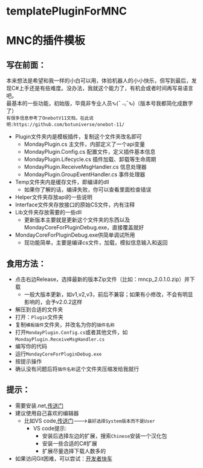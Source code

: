 # templatePluginForMNC
MNC的插件模板
=

写在前面：
-
本来想法是希望和我一样的小白可以用，体验机器人的小小快乐，但写到最后，发现C#上手还是有些难度。没办法，我就这个能力了，有机会或者时间再写易语言吧。<br>
最基本的一些功能，初始版，毕竟非专业人员ԅ(¯﹃¯ԅ)（版本号我都简化成数字了）<br>
`有很多信息参考了OnebotV11文档，在此说明:https://github.com/botuniverse/onebot-11/`
* Plugin文件夹内是模板插件，复制这个文件夹改名即可
  * MondayPlugin.cs 主文件，内部定义了一个api变量
  * MondayPlugin.Config.cs 配置文件，定义插件基本信息
  * MondayPlugin.Lifecycle.cs 插件加载、卸载等生命周期
  * MondayPlugin.ReceiveMsgHandler.cs 信息处理器
  * MondayPlugin.GroupEventHandler.cs 事件处理器
* Temp文件夹内是缓存文件，即编译的dll
  * 如果你了解的话，编译失败，你可以查看里面检查错误
* Helper文件夹存放api的一些说明
* Interface文件夹存放接口的原始CS文件，内有注释
* Lib文件夹存放需要的一些dll
  * 更新版本主要就是更新这个文件夹的东西以及MondayCoreForPluginDebug.exe，直接覆盖就好
* MondayCoreForPluginDebug.exe供简单调试所用
  * 现功能简单，主要是编译cs文件，加载，模拟信息输入和返回

食用方法：
-
* 点击右边Release，选择最新的版本Zip文件（比如：mncp_2.0.1.0.zip）并下载<br>
  * 一般大版本更新，如v1,v2,v3，前后不兼容；如果有小修改，不会有明显影响的，会予v2.0.2这样
* 解压到合适的文件夹<br>
* 打开：`Plugin`文件夹<br>
* 复制`模板插件`文件夹，并改名为你的`插件名称`<br>
* 打开`MondayPlugin.Config.cs`或者其他文件，如`MondayPlugin.ReceiveMsgHandler.cs`<br>
* 编写你的代码<br>
* 运行`MondayCoreForPluginDebug.exe`<br>
* 按提示操作<br>
* 确认没有问题后将`插件名称`这个文件夹压缩发给我就行<br>

提示：
-
* 需要安装.net,[传送门](https://dotnet.microsoft.com/zh-cn/download)<br>
* 建议使用自己喜欢的编辑器<br>
  * 比如VS code,[传送门](https://code.visualstudio.com/download)--->`最好选择System版本而不是User`<br>
    * VS code提示:
      * 安装后选择左边的扩展，搜索`Chinese`安装一个汉化包
      * 安装一些合适的C#扩展
      * 扩展尽量选择下载人数多的
* 如果访问Git困难，可以尝试：[开发者快车](https://github.com/docmirror/dev-sidecar)
